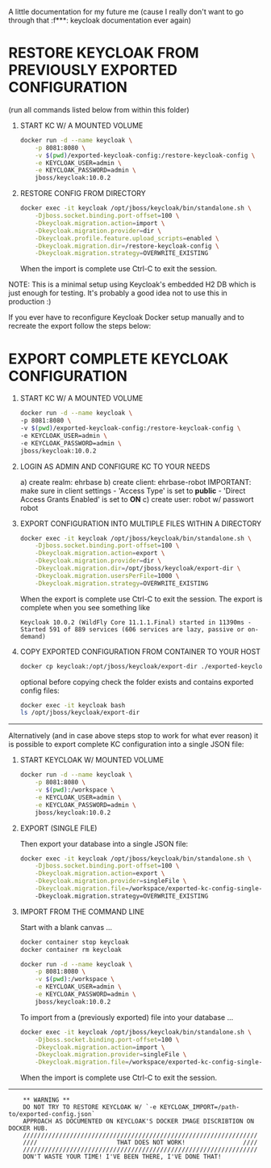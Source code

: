 A little documentation for my future me (cause I really don't want to go
through that :f***: keycloak documentation ever again)


RESTORE KEYCLOAK FROM PREVIOUSLY EXPORTED CONFIGURATION
=======================================================
(run all commands listed below from within this folder)


1) START KC W/ A MOUNTED VOLUME
    ```bash
    docker run -d --name keycloak \
        -p 8081:8080 \
        -v $(pwd)/exported-keycloak-config:/restore-keycloak-config \
        -e KEYCLOAK_USER=admin \
        -e KEYCLOAK_PASSWORD=admin \
        jboss/keycloak:10.0.2
    ```


2) RESTORE CONFIG FROM DIRECTORY
    ```bash
    docker exec -it keycloak /opt/jboss/keycloak/bin/standalone.sh \
        -Djboss.socket.binding.port-offset=100 \
        -Dkeycloak.migration.action=import \
        -Dkeycloak.migration.provider=dir \
        -Dkeycloak.profile.feature.upload_scripts=enabled \
        -Dkeycloak.migration.dir=/restore-keycloak-config \
        -Dkeycloak.migration.strategy=OVERWRITE_EXISTING
    ```

   When the import is complete use Ctrl-C to exit the session.

NOTE: This is a minimal setup using Keycloak's embedded H2 DB which is just enough for testing.
      It's probably a good idea not to use this in production :)


If you ever have to reconfigure Keycloak Docker setup manually and to recreate the export
follow the steps below:




EXPORT COMPLETE KEYCLOAK CONFIGURATION
======================================

1) START KC W/ A MOUNTED VOLUME

    ```bash
    docker run -d --name keycloak \
    -p 8081:8080 \
    -v $(pwd)/exported-keycloak-config:/restore-keycloak-config \
    -e KEYCLOAK_USER=admin \
    -e KEYCLOAK_PASSWORD=admin \
    jboss/keycloak:10.0.2
    ```


2) LOGIN AS ADMIN AND CONFIGURE KC TO YOUR NEEDS

    a) create realm: ehrbase
    b) create client: ehrbase-robot
       IMPORTANT: make sure in client settings
       - 'Access Type' is set to **public**
       - 'Direct Access Grants Enabled' is set to **ON**
    c) create user: robot w/ passwort robot


3) EXPORT CONFIGURATION INTO MULTIPLE FILES WITHIN A DIRECTORY

    ```bash
    docker exec -it keycloak /opt/jboss/keycloak/bin/standalone.sh \
        -Djboss.socket.binding.port-offset=100 \
        -Dkeycloak.migration.action=export \
        -Dkeycloak.migration.provider=dir \
        -Dkeycloak.migration.dir=/opt/jboss/keycloak/export-dir \
        -Dkeycloak.migration.usersPerFile=1000 \
        -Dkeycloak.migration.strategy=OVERWRITE_EXISTING
    ```


   When the export is complete use Ctrl-C to exit the session.
   The export is complete when you see something like

    ```
    Keycloak 10.0.2 (WildFly Core 11.1.1.Final) started in 11390ms - 
    Started 591 of 889 services (606 services are lazy, passive or on-demand)
    ```

4) COPY EXPORTED CONFIGURATION FROM CONTAINER TO YOUR HOST

    ```bash
    docker cp keycloak:/opt/jboss/keycloak/export-dir ./exported-keycloak-config
    ```

   optional
    before copying check the folder exists and contains exported config files:
    ```bash
    docker exec -it keycloak bash
    ls /opt/jboss/keycloak/export-dir
    ```



---

Alternatively (and in case above steps stop to work for what ever reason) it is possible
to export complete KC configuration into a single JSON file:

1) START KEYCLOAK W/ MOUNTED VOLUME

    ```bash
    docker run -d --name keycloak \
        -p 8081:8080 \
        -v $(pwd):/workspace \
        -e KEYCLOAK_USER=admin \
        -e KEYCLOAK_PASSWORD=admin \
        jboss/keycloak:10.0.2
    ```


2) EXPORT (SINGLE FILE)

    Then export your database into a single JSON file:

    ```bash
    docker exec -it keycloak /opt/jboss/keycloak/bin/standalone.sh \
        -Djboss.socket.binding.port-offset=100 \
        -Dkeycloak.migration.action=export \
        -Dkeycloak.migration.provider=singleFile \
        -Dkeycloak.migration.file=/workspace/exported-kc-config-single-file/keycloak-export.json
        -Dkeycloak.migration.strategy=OVERWRITE_EXISTING
    ```


3) IMPORT FROM THE COMMAND LINE

    Start with a blank canvas ...

    ```bash
    docker container stop keycloak
    docker container rm keycloak

    docker run -d --name keycloak \
        -p 8081:8080 \
        -v $(pwd):/workspace \
        -e KEYCLOAK_USER=admin \
        -e KEYCLOAK_PASSWORD=admin \
        jboss/keycloak:10.0.2
    ```

    To import from a (previously exported) file into your database ...

    ```bash
    docker exec -it keycloak /opt/jboss/keycloak/bin/standalone.sh \
        -Djboss.socket.binding.port-offset=100 \
        -Dkeycloak.migration.action=import \
        -Dkeycloak.migration.provider=singleFile \
        -Dkeycloak.migration.file=/workspace/exported-kc-config-single-file/keycloak-export.json
    ```

    When the import is complete use Ctrl-C to exit the session.




---

        ** WARNING **                                 
        DO NOT TRY TO RESTORE KEYCLOAK W/ `-e KEYCLOAK_IMPORT=/path-to/exported-config.json`
        APPROACH AS DOCUMENTED ON KEYCLOAK'S DOCKER IMAGE DISCRIBTION ON DOCKER HUB.
        /////////////////////////////////////////////////////////////////                 
        ////                      THAT DOES NOT WORK!                ////
        /////////////////////////////////////////////////////////////////       
        DON'T WASTE YOUR TIME! I'VE BEEN THERE, I'VE DONE THAT!
